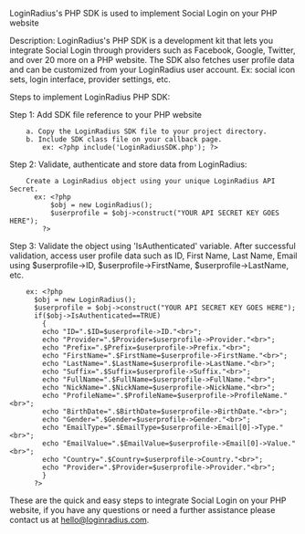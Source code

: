 LoginRadius's PHP SDK is used to implement Social Login on your PHP website

Description: LoginRadius's PHP SDK is a development kit that lets you integrate Social Login through providers such as Facebook, Google, Twitter, and over 20 more on a PHP website. The SDK also fetches user profile data and can be customized from your LoginRadius user account. Ex: social icon sets, login interface, provider settings, etc.

Steps to implement LoginRadius PHP SDK:

Step 1: Add SDK file reference to your PHP website

        a. Copy the LoginRadius SDK file to your project directory.
        b. Include SDK class file on your callback page. 
            ex: <?php include('LoginRadiusSDK.php'); ?>
      
Step 2: Validate, authenticate and store data from LoginRadius:

        Create a LoginRadius object using your unique LoginRadius API Secret.
          ex: <?php 
              $obj = new LoginRadius();
              $userprofile = $obj->construct("YOUR API SECRET KEY GOES HERE");  
            ?>
          
Step 3: Validate the object using 'IsAuthenticated' variable. After successful validation, access user profile data such as ID, First Name, Last Name, Email using $userprofile->ID, $userprofile->FirstName, $userprofile->LastName, etc.

        ex: <?php  
          $obj = new LoginRadius();  
          $userprofile = $obj->construct("YOUR API SECRET KEY GOES HERE");  
          if($obj->IsAuthenticated==TRUE)  
            {  
            echo "ID=".$ID=$userprofile->ID."<br>";  
            echo "Provider=".$Provider=$userprofile->Provider."<br>";  
            echo "Prefix=".$Prefix=$userprofile->Prefix."<br>";  
            echo "FirstName=".$FirstName=$userprofile->FirstName."<br>";  
            echo "LastName=".$LastName=$userprofile->LastName."<br>";  
            echo "Suffix=".$Suffix=$userprofile->Suffix."<br>";  
            echo "FullName=".$FullName=$userprofile->FullName."<br>";  
            echo "NickName=".$NickName=$userprofile->NickName."<br>";  
            echo "ProfileName=".$ProfileName=$userprofile->ProfileName."<br>";  
            echo "BirthDate=".$BirthDate=$userprofile->BirthDate."<br>";  
            echo "Gender=".$Gender=$userprofile->Gender."<br>";
            echo "EmailType=".$EmailType=$userprofile->Email[0]->Type."<br>";
            echo "EmailValue=".$EmailValue=$userprofile->Email[0]->Value."<br>";
            echo "Country=".$Country=$userprofile->Country."<br>";
            echo "Provider=".$Provider=$userprofile->Provider."<br>";
            }  
          ?>

These are the quick and easy steps to integrate Social Login on your PHP website, if you have any questions or need a further assistance please contact us at hello@loginradius.com.